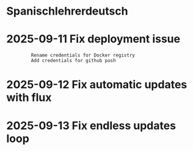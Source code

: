 # Spanischlehrerdeutsch

# 2025-09-11 Fix deployment issue
             Rename credentials for Docker registry
             Add credentials for github push
# 2025-09-12 Fix automatic updates with flux
# 2025-09-13 Fix endless updates loop            
